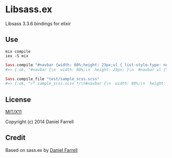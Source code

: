 # Libsass.ex
Libsass 3.3.6 bindings for elixir
## Use

```shell
mix compile
iex -S mix
```

```elixir
Sass.compile "#navbar {width: 80%;height: 23px;ul { list-style-type: none; } li {float: left; a { font-weight: bold; } } }"
#=> {:ok, "#navbar {\n  width: 80%;\n  height: 23px; }\n  #navbar ul {\n    list-style-type: none; }\n  #navbar li {\n    float: left; }\n    #navbar li a {\n      font-weight: bold; }\n"}

Sass.compile_file "test/sample_scss.scss"
#=> {:ok, "/* sample_scss.scss */\n#navbar {\n  width: 80%;\n  height: 23px; }\n  #navbar ul {\n    list-style-type: none; }\n  #navbar li {\n    float: left; }\n    #navbar li a {\n      font-weight: bold; }\n"}
```

## License

[MIT/X11](./LICENSE)

Copyright (c) 2014 Daniel Farrell

## Credit

Based on sass.ex by [Daniel Farrell](https://github.com/danielfarrell/sass.ex)
